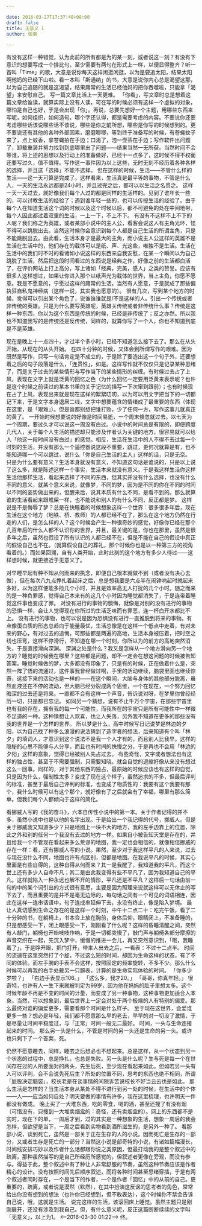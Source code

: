 ```yaml
---

date: 2016-03-27T17:37:48+08:00
draft: false
title: 无意义 1
author: 张潮

---
```





<!--2016-03-27 23:04-->
有没有这样一种错觉，认为此前的所有都是为的某一刻，或者说这一刻？有没有下意识的想要写成一个排比句，至少需要有两句在形式上一样，以便显得整齐？听一首叫「Time」的歌，大意是说你每天这样闲逛闲逛，以为是要追太阳，结果太阳啊他妈的已经下山啦。看一本叫「斯通纳」的书，大意是说你内心总是渴望这那，以为自己追随的就是这渴望，结果庸常的生活已经他妈的把你吞噬啦，只能拿「渴望」来安慰自己。
写一篇文章比活上一天更难。
「你看」，写文章时总是想着这篇文章给谁读，就算实际上没有人读，可在写的时候必须有这样一个虚拟的对象，哪怕是自己也好，于是会出现「你」。再说，总要先想好一个主题，用哪些东西来写呢，如何组织，如何造句，哪个字还认得，都是需要考虑的内容。不要说你还要考虑哪些话该说哪些话不该说，哪些是你之前所想，哪些是你写的时候想到的。更不要说还有其他的各种外部因素，磨磨唧唧，等到终于准备写的时候，有苍蝇蚊子来了，点上蚊香，拿苍蝇拍在手边；口渴了，泡一壶茶在手边；写作软件出问题了，卸载重装并努力找到到底哪里出了问题——结果当然一无所获。当然时间不会等谁，将上述的思想以及行动上的准备做好，已经十一点多了，这时候不得不权衡还要写过久，值不值得。写作这一事件因为以上这些，无时无刻不经历着各种各样的选择，并且这「选择」不能不选择。
但在这样的时候，生活——不管什么样的生活——这一天可算是完成了。这样看来，生活真是最平等的事物，不管是什么人，一天的生活永远都是24小时，并且过完之后，都可以以生活之名贯之。
这样一天一天过去，就好像我们每个人过的都是同样的生活样的。见到了谁年长一些的，可以讨教生活的经验了；遇到谁年轻一些的，也可以传授生活的经验了。由于每个人在知道生活这个词的时候以及这个时候以后，都不可避免的处在中间地带，每个人因此都过着双重的生活，一上一下，不上不下。
有没有不这样不上不下的人呢？我们称之为英雄，或者某部小说中的主人公，看客会说这人有主角光环，怪不得可以跳脱出去。当然这时候你会意识到每个人都是自己生活的所谓主角，只是不能跳脱出去。由此看，生活本身才是最大的主角，而小说主人公这样的英雄不是生活在生活中的，他们存在的载体可以是纸、声、光这些，唯独不是生活。生活在生活中的我们时不时的看诸如小说这样的东西来自我安慰，在某一个瞬间以为自己跳脱了生活，然后把这段时间看过的东西说是经典之作，好像之前的生活都白活了，在评价网站上打上高分，写上诸如「经典，完美，感人」之类的赞誉。应该有很多人这样想过，如果让你进入那个以纸声光为载体的世界，当上主角，你愿不愿意。我是不愿意的，宁愿过这样的庸常的生活。当然有人愿意，于是就成了那些偏执狂自私鬼神经病（这样一说，其实我也愿意的）。
很有几次，写到某个地方的时候，觉得可以引出某个角色了，说谁谁谁就是/不是这样的人。引出一个传统或者非传统的英雄。只是为什么要写英雄呢，英雄关传统或者非传统什么事？传统是这样一种东西，你以为这个东西是传统的时候，已经是非传统了；反之亦然。所以我也不知道我写的是传统还是反传统，同样的，就算你写了一个人，你也不知道到底是不是英雄。


现在是晚上十一点四十，才过半个多小时，已经不知道怎么接下去了。那么在从头开始，从现在的从头开始。
在四十分钟的时候，又体会到所谓写作的艰难。因为既然是写作，只写一句话肯定是不成立的，于是除了要造出这一个句子外，还要想着之后的句子段落是什么，「连贯性」，如是。这样写作就不仅仅只是记录某种思绪了，而是关于过去的某些情形与写作当下的某些情形的纠缠。有时候过去占了上风，表现在文字上就是泛黄的回忆之色（为什么回忆一定要用泛黄来表示呢？也许是这个时候之前读过的某本书里的关于记忆的描写一下次窜到跟前）；也有时候现在占了上风，表现出来就是现在这样的絮絮叨叨，以为可以用文字把当下的一切都记下来，于是文字本身退居二线，文字中想要蕴含的情绪成了最重要的东西（体现在这里，是「艰难」）。但是谁都别想把谁打败，少了任何一方，写作这事儿就真正的黄了。
一开始时候想要说的好像是时间易逝，一个周末倏忽就过去。以七天为一个周期，要过久才可以说这一周没有白过。小说中的时间总是有限的，即便跨度几代人，关于每个人生活的描述却只能涉及作者认为关键的地方，很容易就可以给人「他这一段时间没有白过」的感觉。相反，生活在生活中的人不得不去过每一个时刻的生活，并没有那么一个遥控器说这段不重要，跳过，更何况就算是有，也不能知道哪一个可以跳过，说什么「你是自己生活的主人」这样的话，只是无奈。
只是为什么要有意义？生活本身就没有意义，不知道这句话是谁说的，只是以上说了这么多，就是陈述这样一个事实，生活本来就没有意义。于是我这样生活你这样生活他那样生活，看起来选择了不同的东西，但其实并没有什么选择，也没有什么不同的意义，就某个意义来说，就像梦，不同的梦，因为是不同的你在不同的时间以不同的姿势做出来的，但醒来后，说其本质有什么不同，是看不到的。那么就算谁的生活看起来跟堆屎一样，也不能说和别人的有什么不同，反正都是梦。
这样说是不是侮辱了梦？总是在快睡着的时候想象这样一个世界：很多很多年后，现在生活在这个地方（地铁、桥、教师）的人都已经不在了，那么在这个地方仍然在行走的人们，是怎么样的人？这个时候会产生一种很奇妙的感觉，好像你已经在那个几百年后的什么人都不认识你的世界，并且，最关键的是，你也在那里，虽然是很多年之后，虽然也假设了所有认识的人都已经不在，但是不能在自己的假设中真正的假设自己也不在。（就算假设自己的葬礼，那个时候你也是以一种第三方的视角看着的。）而如果回溯，自有人类开始，此时此刻的这个地方有多少人待过——这样想时候，就更接近于无意义了。

<!--2016-03-28 09:01-->
对早睡早起有种不知从何而来的执念，即便自己根本就做不到（或者没有决心去做），但在每次八九点挣扎着起床之后，总是想我要是六点半在闹钟响起时就起来多好，以为这样便能多捡几个小时，并且是效率高无人打扰的几个小时。随之而来的是一种负罪感，觉得自己本来有的这几个小时因为睡觉都消失了，于是连带着睡觉这件事也变成了罪。
对没有进行的事物的懊悔，就像是对别的没有进行的事物的恐惧一样，会让人觉得现在你所过的生活乏味而有罪恶，连一杯白开水都比不上。
没有进行的事物，也可以说是因为恐惧没有进行一直推脱到将来的事物。有点像蛋白质的形态总趋向于能量最优，生活总像是在这样一个低点中走着，有对未来的野心，有对过去的追悔，可那些都是两遍的高地，生活本身被压着，把时空之线也压弯，这样不停滑行，不知道在哪一个时刻，你所以为的前方的高地突然消失，于是直接滑向深渊。
深渊之处是什么？我又是怎样从一个地方滑向另一个地方的？睡觉的时候我在哪里？这些都是问题，却不一定会在想这问题的时候被告知答案。睡觉时候做的梦，大多都没有印象了，只是有的时候，正在做着什么是，突然一阵了悟的流通过，这件事我曾经做过啊，手里的活动继续，脑袋里面也继续惊奇，这接下来的活动也是一样的——在这个瞬间，大脑与身体的其他部分脱离，虽然血液还在不停的流动，但大脑已经分裂成两个思维，一个在现在，一个努力回忆晦深的过去还是将来。一直都不会有这样一个声音，告诉说对呀，在梦里你曾经经历一切，只是都已忘记。
如同另一个猜想，说有不止千万个宇宙，在那些宇宙里也有我的存在，拥有我的每一个可能性，而我所在的宇宙只是所有可能性中一样微不足道的一种。这种猜想让人欢喜，也让人失落，另外我不知道在更多的那些没有我的世界是一个怎样的世界。
所以梦是什么，高中时候写日记说梦是林边的夕阳，以为自己找了种多么浪漫的说法猜到了造字者的想法，后来知道有个叫「林夕」的填词人，才意识到这个说法不是我一个人才有的，而且别人比我早。这样的隐秘的心思不能够与人分享，而且也有时间的快慢之分，于是再也不会用「林边的夕阳」这样的意象，觉得已经被别人先占过去。
有些奇怪，文字或者想法也有这样的独占性，甚至于不需要强制，只需要知晓，就会自觉的退缩好像从来没有想过这么一回事。同样的，对于其他东西的独占，最原始的时候应该也有这样的自觉，只是因为什么，强制性太多？变成了现在这个样子，虽然追求的不多，但最后评判的标准，甚至于最后自己评判的标准，也变成了物质性的：我要有这个我要有那个，我什么时候可以有这个那个，就好像有了之后就会有了幸福，哪里有那么简单。但我们每个人都倾向于这样的简化。

<!--2016-03-29 15:21-->
看挪威人写的《我的奋斗》，六本自传性小说中的第一本。关于作者记得的并不多，虽然小说中也是以他的名字出现。于是给出一个我记得的代号，挪威人。但是关于挪威我又知道多少？只是地图上一块不大的地方，我的左手边靠上的位置，除此之外和别的任何一个我没有去过的地方一样。如果自小被告知天堂是存在的，并且给我一个不管现在看起来多么荒谬的地图，我一定也会相信的，就像相信挪威的存在一样：看，还有挪威人写的小说。果然，至少对于我这样平凡的人来说，过去与现在没什么不同，地图也许有点区别，但都是地图。在我说平凡的时候，其实心里面是有些自得的，这种自得从何而来？其一是我醒了，我知道我的平凡，而这个世上还有多少人自命不凡；其二是由此我变得有些不平凡了，因为我知道自己的平凡。这样就陷入一种永远也解不开的情形，平凡还是不平凡？这样后一句话由前一句的中的某个词引出的方式很有意思，主要是因为照理来说就这样可以无休止的写下去了，而且重要的是并不是毫无边际的，每句话之间有一个可见的词语相连，因此在这样一连串话语中，句子连成串延伸下去，永没有终止，像是陷入梦境。
最让人真切感到生命之存在的是这样一个时刻，中午十二点二十：吃完午饭，看了二十分钟的书，在躺椅上，书本合上放在胸前，身体后仰，眼睛闭上，不准备睡的，只是想感受一下，闭上眼感受一下，刚刚看了什么呢？这样的昏睡清醒之间，突然有人敲门，躺椅也开始吱吱作响，于是一切都变慢了，敲门声与躺椅各部分摩擦的声音交织在一起，先沉入梦中，缓慢的推进一会儿，再又突然意识到，「哦，我睡着了」，于是睁开眼，把门打开，带来人出去之后，一看表：不过十二点半。
时间的流速在这里突然打了个旋，不过这么短的时间，却因为生命这样的状态，有了不同的体验。而左手腕的手表不会这样，按照固定的频率旋转，不多不少。那么什么时候可以再我的右手处戴另一只腕表，计算的是生命实际体验的时间。
「你多少岁啦？」
「右边手表显示106。」
「这么多，我才20。」
「哥哥，你真年轻。」
很奇特，也许有人一生下来就被判定为99岁，因为他在妈妈的肚子里想太多。这个时候年龄不再是不变的时间的计量，而变成了另一种事物，这种事物更加适合人本身。当然，可以想象到，最后世界上一定会对处于两个极端的人有特别的偏爱。那么最终对谁的偏爱更多，需要看那个时间是什么样子。
至于现在这世界，会爱谁更多一些？想必是年轻，我们都不愿意那么早的老去，早早的对一切没了激情，于是尽量让时间平稳度过，与「正常」时间一般无二最好。
时间，一头与生命连接起来的时间。
那么另一头是什么，不管是时间的另一头还是生命的另一头。或许也只剩下了一个答案，死。

<!--2016-03-30 00:50-->
仍然不愿意睡去，同样，睡去之后想必也不想起来。总是这样，从一个状态到另一个状态的过程中，总是挣扎，也总是失败。另一头是什么呢？生与死是每一个在世间存在过的人所要面对的两头，先生后死，至少现在看起来如此。但如若另一头有人可以评判，会不会说先死后生？所处的位置不同，思考的东西也绝不相同，所谓「屁股决定脑袋」，校长老是在谈事情的间隙诉苦说校长不好当云云也是如此。
那么生活是怎样的？当生活本身从某处不得不进行到另一处的时候，在生活中的个体——人——应当如何自处？明天要做的事情有许多，我在这里梳理，也许明天一件都没有做成。
晚上买了一大堆东西，吃的零食，喝的酒，甚至还搜了有没有烟（可惜没有，只搜到一大堆卖烟盒的：奇怪，还有卖烟盒的）。网上的东西都不是实时，现在下的单，一周后才到，过的其实是一种想象的生活，想象一周后的我会怎样，但欲望是当下，一周之后看到实物看到酒所滋生的，是另外一种了。
看那部小说，谈到死亡，虽然是一部关于正在生存的人的小说。因而死亡是生存的一部分，又或者生存是死亡的一部分？当然这小说是部奇特的小说，有诸如篇幅漫长，时间线安排巧妙以及作者什么话都跟你说之类原因，但最打动我的是整个叙述中的疏离，那种虽然描写的是自己所经历所感觉的，但叙述者更像在旁观，而没有参与。得益于此，整个叙述中有了种让人非常舒服的节奏，虽然这种节奏应该是作者精心的设计。没有按照时间先后顺序叙述，而将各种时间甚至思绪穿插，于是有两个叙述者同时存在，一个是当下的作者，一个是作者「回忆」中的从前的自己。更重要的，疏离，或者说是漠然（默然），在其中扮演这反讽的思考者的角色，常常给出你没有想到的想法（也许你已经想到，但不敢表达），这个时候你不禁会告诉自己说，哦，这就是生活。
说完这样的生活，该滚回床上睡觉。虽然主题只是刚刚展开，还没有涉及到我自己。但，有什么意义呢，反正这篇断断续续的文字叫「无意义」，以上为1。
<--2016-03-30 01:22-->
终。